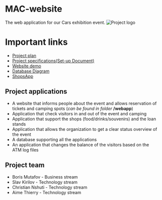 # MAC-website
The web application for our Cars exhibition event.
![Project logo](https://i.imgur.com/tsE5hd7.png)

# Important links
- [Project plan](https://docs.google.com/document/d/1XhjYBlt6JnqJdXRzrma25c7pxNJoXv2DMj1eFfG6P38/edit#)
- [Project specifications(Set-up Document)](https://docs.google.com/document/d/10CVxsU1qPqAs7e8cIuJF5d7Vr24_Xm04xRPO0IsRdZQ/edit?usp=sharing)
- [Website demo](https://thawing-depths-88596.herokuapp.com/)
- [Database Diagram](https://github.com/Slavkata/MAC/blob/master/mac1.html)
- [ShopsApp](https://bit.ly/2WBvoLy)

## Project applications
- A website that informs people about the event and allows reservation of tickets and camping spots (*can be found in folder* **/webapp**)
- Application that check visitors in and out of the event and camping 
- Application that support the shops (food/drinks/souvenirs) and the loan stands 
- Application that allows the organization to get a clear status overview of the event 
- A database supporting all the applications 
- An application that changes the balance of the visitors based on the ATM log files

## Project team
- Boris Mutafov - Business stream
- Slav Kirilov - Technology stream
- Christian Nshuti - Technology stream
- Aime Thierry - Technology stream

